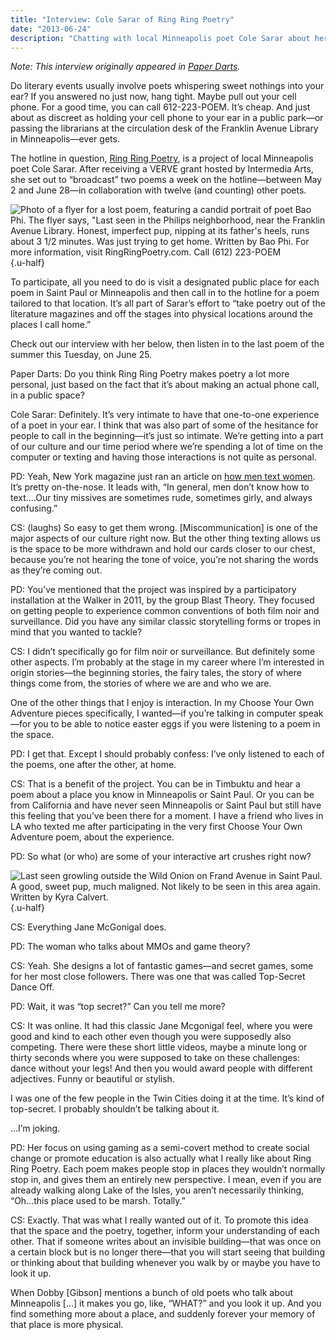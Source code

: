 ```yaml
---
title: "Interview: Cole Sarar of Ring Ring Poetry"
date: "2013-06-24"
description: "Chatting with local Minneapolis poet Cole Sarar about her desire to take poetry out of lit mags and into physical locations around the places she calls home."
---
```


_Note: This interview originally appeared in [Paper Darts](http://paperdartsmagazine.com/blog/2013/6/24/interview-cole-sarar-of-ring-ring-poetry.html)._

Do literary events usually involve poets whispering sweet nothings into your ear? If you answered no just now, hang tight. Maybe pull out your cell phone. For a good time, you can call 612-223-POEM. It’s cheap. And just about as discreet as holding your cell phone to your ear in a public park—or passing the librarians at the circulation desk of the Franklin Avenue Library in Minneapolis—ever gets.

The hotline in question, [Ring Ring Poetry](http://ringringpoetry.com/), is a project of local Minneapolis poet Cole Sarar. After receiving a VERVE grant hosted by Intermedia Arts, she set out to “broadcast” two poems a week on the hotline—between May 2 and June 28—in collaboration with twelve (and counting) other poets.

![Photo of a flyer for a lost poem, featuring a candid portrait of poet Bao Phi. The flyer says, "Last seen in the Philips neighborhood, near the Franklin Avenue Library. Honest, imperfect pup, nipping at its father's heels, runs about 3 1/2 minutes. Was just trying to get home. Written by Bao Phi. For more information, visit RingRingPoetry.com. Call (612) 223-POEM](/images/bao-phi-lost-poem.jpg){.u-half}

To participate, all you need to do is visit a designated public place for each poem in Saint Paul or Minneapolis and then call in to the hotline for a poem tailored to that location. It’s all part of Sarar’s effort to “take poetry out of the literature magazines and off the stages into physical locations around the places I call home.”

Check out our interview with her below, then listen in to the last poem of the summer this Tuesday, on June 25.

Paper Darts: Do you think Ring Ring Poetry makes poetry a lot more personal, just based on the fact that it’s about making an actual phone call, in a public space?

Cole Sarar: Definitely. It’s very intimate to have that one-to-one experience of a poet in your ear. I think that was also part of some of the hesitance for people to call in the beginning—it’s just so intimate. We’re getting into a part of our culture and our time period where we’re spending a lot of time on the computer or texting and having those interactions is not quite as personal.

PD: Yeah, New York magazine just ran an article on [how men text women](http://nymag.com/thecut/2013/06/10-ways-that-men-text-women.html). It’s pretty on-the-nose. It leads with, “In general, men don’t know how to text.…Our tiny missives are sometimes rude, sometimes girly, and always confusing.”

CS: (laughs) So easy to get them wrong. [Miscommunication] is one of the major aspects of our culture right now. But the other thing texting allows us is the space to be more withdrawn and hold our cards closer to our chest, because you’re not hearing the tone of voice, you’re not sharing the words as they’re coming out.

PD: You’ve mentioned that the project was inspired by a participatory installation at the Walker in 2011, by the group Blast Theory. They focused on getting people to experience common conventions of both film noir and surveillance. Did you have any similar classic storytelling forms or tropes in mind that you wanted to tackle?

CS: I didn’t specifically go for film noir or surveillance. But definitely some other aspects. I’m probably at the stage in my career where I’m interested in origin stories—the beginning stories, the fairy tales, the story of where things come from, the stories of where we are and who we are.

One of the other things that I enjoy is interaction. In my Choose Your Own Adventure pieces specifically, I wanted—if you’re talking in computer speak—for you to be able to notice easter eggs if you were listening to a poem in the space.

PD: I get that. Except I should probably confess: I’ve only listened to each of the poems, one after the other, at home.

CS: That is a benefit of the project. You can be in Timbuktu and hear a poem about a place you know in Minneapolis or Saint Paul. Or you can be from California and have never seen Minneapolis or Saint Paul but still have this feeling that you’ve been there for a moment. I have a friend who lives in LA who texted me after participating in the very first Choose Your Own Adventure poem, about the experience.

PD: So what (or who) are some of your interactive art crushes right now?

![Last seen growling outside the Wild Onion on Frand Avenue in Saint Paul. A good, sweet pup, much maligned. Not likely to be seen in this area again. Written by Kyra Calvert.](/images/lost-poem-kyra.jpg){.u-half}

CS: Everything Jane McGonigal does.

PD: The woman who talks about MMOs and game theory?

CS: Yeah. She designs a lot of fantastic games—and secret games, some for her most close followers. There was one that was called Top-Secret Dance Off.

PD: Wait, it was “top secret?” Can you tell me more?

CS: It was online. It had this classic Jane Mcgonigal feel, where you were good and kind to each other even though you were supposedly also competing. There were these short little videos, maybe a minute long or thirty seconds where you were supposed to take on these challenges: dance without your legs! And then you would award people with different adjectives. Funny or beautiful or stylish.

I was one of the few people in the Twin Cities doing it at the time. It’s kind of top-secret. I probably shouldn’t be talking about it.

…I’m joking.

PD: Her focus on using gaming as a semi-covert method to create social change or promote education is also actually what I really like about Ring Ring Poetry. Each poem makes people stop in places they wouldn’t normally stop in, and gives them an entirely new perspective. I mean, even if you are already walking along Lake of the Isles, you aren’t necessarily thinking, “Oh…this place used to be marsh. Totally.”

CS: Exactly. That was what I really wanted out of it. To promote this idea that the space and the poetry, together, inform your understanding of each other. That if someone writes about an invisible building—that was once on a certain block but is no longer there—that you will start seeing that building or thinking about that building whenever you walk by or maybe you have to look it up.

When Dobby [Gibson] mentions a bunch of old poets who talk about Minneapolis [...] it makes you go, like, “WHAT?” and you look it up. And you find something more about a place, and suddenly forever your memory of that place is more physical.
